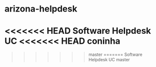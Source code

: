 # arizona-helpdesk
<<<<<<< HEAD
Software Helpdesk UC
<<<<<<< HEAD
coninha
=======

>>>>>>> master
=======
Software Helpdesk UC
>>>>>>> master
